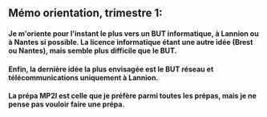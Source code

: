 ## Mémo orientation, trimestre 1:
#### Je m'oriente pour l'instant le plus vers un BUT informatique, à Lannion ou à Nantes si possible. La licence informatique étant une autre idée (Brest ou Nantes), mais semble plus difficile que le BUT.
#### Enfin, la dernière idée la plus envisagée est le BUT réseau et télécommunications uniquement à Lannion.
#### La prépa MP2I est celle que je préfère parmi toutes les prépas, mais je ne pense pas vouloir faire une prépa.
